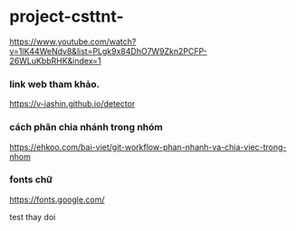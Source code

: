# project-csttnt-
https://www.youtube.com/watch?v=1lK44WeNdv8&list=PLgk9x84DhO7W9Zkn2PCFP-26WLuKbbRHK&index=1


### link web tham khảo.
https://v-iashin.github.io/detector

### cách phân chia nhánh trong nhóm 
https://ehkoo.com/bai-viet/git-workflow-phan-nhanh-va-chia-viec-trong-nhom

### fonts chữ 
https://fonts.google.com/ 


test thay doi